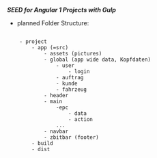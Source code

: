 ***SEED for Angular 1 Projects with Gulp***
* planned Folder Structure:
<pre><code>
    - project
        - app (=src)
            - assets (pictures)
            - global (app wide data, Kopfdaten)
                - user
                    - login
                - auftrag
                - kunde 
                - fahrzeug
            - header
            - main
                -epc
                    - data
                    - action
                ...
            - navbar
            - zbitbar (footer)   
        - build
        - dist
        
</code></pre>

<pre><code>
</code></pre>

<pre><code>
</code></pre>

